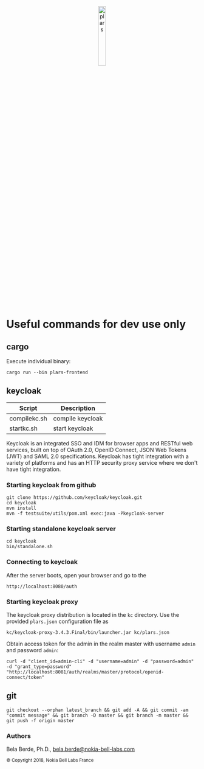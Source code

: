 <div align="center">
        <img width="20%" src="../images/plars.jpg" alt="plars" title="plars"></img>
</div>

# Useful commands for dev use only

## cargo

Execute individual binary:

```
cargo run --bin plars-frontend
```

## keycloak

| Script | Description |
| --- | --- |
| compilekc.sh | compile keycloak |
| startkc.sh | start keycloak |

Keycloak is an integrated SSO and IDM for browser apps and RESTful web services, built on top of OAuth 2.0, OpenID Connect, JSON Web Tokens (JWT) and SAML 2.0 specifications. Keycloak has tight integration with a variety of platforms and has an HTTP security proxy service where we don't have tight integration.

### Starting keycloak from github
```
git clone https://github.com/keycloak/keycloak.git
cd keycloak
mvn install
mvn -f testsuite/utils/pom.xml exec:java -Pkeycloak-server 
```

### Starting standalone keycloak server
```
cd keycloak
bin/standalone.sh
```

### Connecting to keycloak
After the server boots, open your browser and go to the
```
http://localhost:8080/auth
```

### Starting keycloak proxy

The keycloak proxy distribution is located in the `kc` directory. Use the provided `plars.json` configuration file as
```
kc/keycloak-proxy-3.4.3.Final/bin/launcher.jar kc/plars.json
```


Obtain access token for the admin in the realm master with username `admin` and password `admin`:
```
curl -d "client_id=admin-cli" -d "username=admin" -d "password=admin" -d "grant_type=password"   "http://localhost:8081/auth/realms/master/protocol/openid-connect/token"
```

## git

```
git checkout --orphan latest_branch && git add -A && git commit -am "commit message" && git branch -D master && git branch -m master && git push -f origin master
```

### Authors
Bela Berde, Ph.D., 
<a href="mailto:bela.berde@nokia-bell-labs.com">bela.berde@nokia-bell-labs.com</a>

<footer><small>&copy; Copyright 2018, Nokia Bell Labs France</small></footer